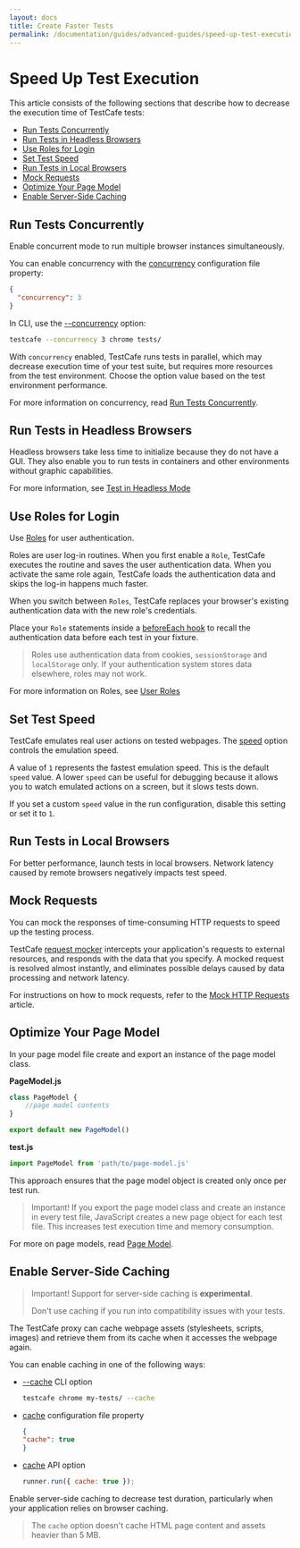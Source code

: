 ```yaml
---
layout: docs
title: Create Faster Tests
permalink: /documentation/guides/advanced-guides/speed-up-test-execution.html
---
```


# Speed Up Test Execution

This article consists of the following sections that describe how to decrease the execution time of TestCafe tests:

* [Run Tests Concurrently](#run-tests-concurrently)
* [Run Tests in Headless Browsers](#run-tests-in-headless-browsers)
* [Use Roles for Login](#use-roles-for-login)
* [Set Test Speed](#set-test-speed)
* [Run Tests in Local Browsers](#run-tests-in-local-browsers)
* [Mock Requests](#mock-requests)
* [Optimize Your Page Model](#optimize-your-page-model)
* [Enable Server-Side Caching](#enable-server-side-caching)

## Run Tests Concurrently

Enable concurrent mode to run multiple browser instances simultaneously.

You can enable concurrency with the [concurrency](../../reference/configuration-file.md#concurrency) configuration file property:

```json
{
  "concurrency": 3
}
```

In CLI, use the [--concurrency](../../reference/command-line-interface.md#-c-n---concurrency-n) option:

```sh
testcafe --concurrency 3 chrome tests/
```

With `concurrency` enabled, TestCafe runs tests in parallel, which may decrease execution time of your test suite, but requires more resources from the test environment. Choose the option value based on the test environment performance.

For more information on concurrency, read [Run Tests Concurrently](../../guides/basic-guides/run-tests.md#run-tests-concurrently).

## Run Tests in Headless Browsers

Headless browsers take less time to initialize because they do not have a GUI. They also enable you to run tests in containers and other environments without graphic capabilities.

For more information, see [Test in Headless Mode](../../guides/concepts/browsers.md#test-in-headless-mode)

## Use Roles for Login

Use [Roles](../../guides/advanced-guides/authentication.md#user-roles) for user authentication.

Roles are user log-in routines. When you first enable a `Role`, TestCafe executes the routine and saves the user authentication data. When you activate the same role again, TestCafe loads the authentication data and skips the log-in happens much faster.

When you switch between `Roles`, TestCafe replaces your browser's existing authentication data with the new role's credentials.

Place your `Role` statements inside a [beforeEach hook](../../reference/test-api/fixture/beforeeach.md) to recall the authentication data before each test in your fixture.

> Roles use authentication data from cookies, `sessionStorage` and `localStorage` only. If your authentication system stores data elsewhere, roles may not work.

For more information on Roles, see [User Roles](../../guides/advanced-guides/authentication.md#user-roles)

## Set Test Speed

TestCafe emulates real user actions on tested webpages. The [speed](../../reference/command-line-interface.md#--speed-factor) option controls the emulation speed.

A value of `1` represents the fastest emulation speed. This is the default `speed` value. A lower `speed` can be useful for debugging because it allows you to watch emulated actions on a screen, but it slows tests down.

If you set a custom `speed` value in the run configuration, disable this setting or set it to `1`.

## Run Tests in Local Browsers

For better performance, launch tests in local browsers. Network latency caused by remote browsers negatively impacts test speed.

## Mock Requests

You can mock the responses of time-consuming HTTP requests to speed up the testing process.

TestCafe [request mocker](../../reference/test-api/requestmock/README.md) intercepts your application's requests to external resources, and responds with the data that you specify. A mocked request is resolved almost instantly, and eliminates possible delays caused by data processing and network latency.

For instructions on how to mock requests, refer to the [Mock HTTP Requests](../../guides/advanced-guides/intercept-http-requests.md#mock-http-requests) article.

## Optimize Your Page Model

In your page model file create and export an instance of the page model class.

**PageModel.js**

```js
class PageModel {
    //page model contents
}

export default new PageModel()
```

**test.js**

```js
import PageModel from 'path/to/page-model.js'
```

This approach ensures that the page model object is created only once per test run.

> Important! If you export the page model class and create an instance in every test file, JavaScript creates a new page object for each test file. This increases test execution time and memory consumption.

For more on page models, read [Page Model](../../guides/concepts/page-model.md).

## Enable Server-Side Caching

> Important! Support for server-side caching is **experimental**.
>
> Don't use caching if you run into compatibility issues with your tests.

The TestCafe proxy can cache webpage assets (stylesheets, scripts, images) and retrieve them from its cache when it accesses the webpage again.

You can enable caching in one of the following ways:

* [--cache](../../reference/command-line-interface.md#cache) CLI option

  ```sh
  testcafe chrome my-tests/ --cache
  ```

* [cache](../../reference/configuration-file.md#cache) configuration file property

  ```json
  {
  "cache": true
  }
  ```

* [cache](testcafe-api/runner/run.md) API option

  ```js
  runner.run({ cache: true });
  ```

Enable server-side caching to decrease test duration, particularly when your application relies on browser caching.

> The `cache` option doesn't cache HTML page content and assets heavier than 5 MB.
